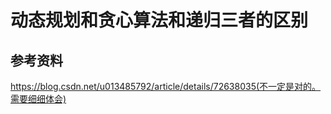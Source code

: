 # 动态规划和贪心算法和递归三者的区别


## 参考资料

https://blog.csdn.net/u013485792/article/details/72638035(不一定是对的。需要细细体会)
